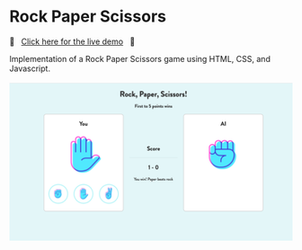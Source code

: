 # Rock Paper Scissors
:star2: &nbsp; [Click here for the live demo](https://lisalbi.github.io/rock-paper-scissors/) &nbsp; :star2:

Implementation of a Rock Paper Scissors game using HTML, CSS, and Javascript.
<br/><br/>
![Screenshot](/imgs/screenshot.png "screenshot")

